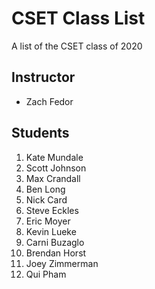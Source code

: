 # CSET Class List

A list of the CSET class of 2020

## Instructor
- Zach Fedor

## Students
1. Kate Mundale
1. Scott Johnson 
1. Max Crandall
1. Ben Long 
1. Nick Card
1. Steve Eckles
1. Eric Moyer
1. Kevin Lueke
1. Carni Buzaglo
1. Brendan Horst
1. Joey Zimmerman
1. Qui Pham
